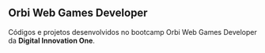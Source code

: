 ## Orbi Web Games Developer
Códigos e projetos desenvolvidos no bootcamp Orbi Web Games Developer da <b>Digital Innovation One</b>.
